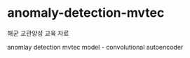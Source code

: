 # anomaly-detection-mvtec

해군 교관양성 교육 자료

anomlay detection mvtec model - convolutional autoencoder 
